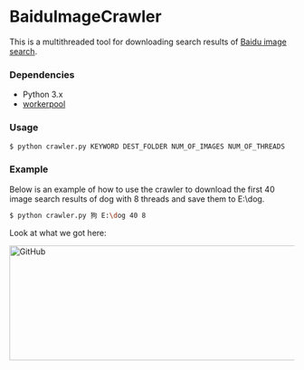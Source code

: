 # BaiduImageCrawler

This is a multithreaded tool for downloading search results of [Baidu image search](http://http://images.baidu.com/).

### Dependencies
  - Python 3.x
  - [workerpool](https://github.com/shazow/workerpool)

### Usage
```sh
$ python crawler.py KEYWORD DEST_FOLDER NUM_OF_IMAGES NUM_OF_THREADS
```

### Example
Below is an example of how to use the crawler to download the first 40 image search results of dog with 8 threads and save them to E:\dog.
```sh
$ python crawler.py 狗 E:\dog 40 8
```
Look at what we got here:

 <img src="https://github.com/flexwang/BaiduImageCrawler/raw/master/result.jpg" alt="GitHub" title="snapshot" width="700" height="203" />  
